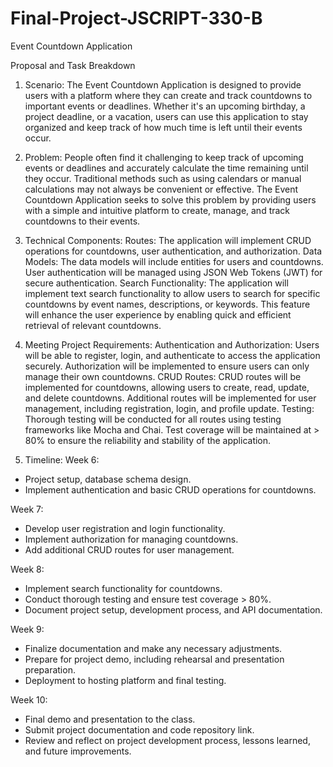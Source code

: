 # Final-Project-JSCRIPT-330-B
Event Countdown Application

Proposal and Task Breakdown
1. Scenario:
The Event Countdown Application is designed to provide users with a platform where they can create and track countdowns to important events or deadlines. Whether it's an upcoming birthday, a project deadline, or a vacation, users can use this application to stay organized and keep track of how much time is left until their events occur.

2. Problem:
People often find it challenging to keep track of upcoming events or deadlines and accurately calculate the time remaining until they occur. Traditional methods such as using calendars or manual calculations may not always be convenient or effective. The Event Countdown Application seeks to solve this problem by providing users with a simple and intuitive platform to create, manage, and track countdowns to their events.

3. Technical Components:
Routes: The application will implement CRUD operations for countdowns, user authentication, and authorization.
Data Models: The data models will include entities for users and countdowns. User authentication will be managed using JSON Web Tokens (JWT) for secure authentication.
Search Functionality: The application will implement text search functionality to allow users to search for specific countdowns by event names, descriptions, or keywords. This feature will enhance the user experience by enabling quick and efficient retrieval of relevant countdowns.

4. Meeting Project Requirements:
Authentication and Authorization:
Users will be able to register, login, and authenticate to access the application securely.
Authorization will be implemented to ensure users can only manage their own countdowns.
CRUD Routes:
CRUD routes will be implemented for countdowns, allowing users to create, read, update, and delete countdowns.
Additional routes will be implemented for user management, including registration, login, and profile update.
Testing:
Thorough testing will be conducted for all routes using testing frameworks like Mocha and Chai.
Test coverage will be maintained at > 80% to ensure the reliability and stability of the application.

5. Timeline:
Week 6:
- Project setup, database schema design.
- Implement authentication and basic CRUD operations for countdowns.

Week 7:
- Develop user registration and login functionality.
- Implement authorization for managing countdowns.
- Add additional CRUD routes for user management.

Week 8:
- Implement search functionality for countdowns.
- Conduct thorough testing and ensure test coverage > 80%.
- Document project setup, development process, and API documentation.

Week 9:
- Finalize documentation and make any necessary adjustments.
- Prepare for project demo, including rehearsal and presentation preparation.
- Deployment to hosting platform and final testing.

Week 10:
- Final demo and presentation to the class.
- Submit project documentation and code repository link.
- Review and reflect on project development process, lessons learned, and future improvements.
